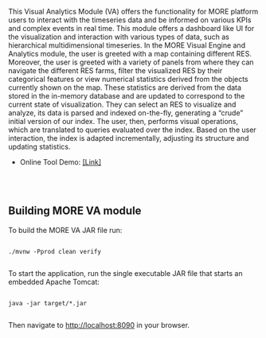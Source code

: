 This Visual Analytics Module (VA) offers the functionality for MORE platform users to interact with the timeseries data and be informed on various KPIs 
and complex events in real time. This module offers a dashboard like UI for the visualization and interaction with various types of data, such as hierarchical multidimensional timeseries. 
In the MORE Visual Engine and Analytics module, the user is greeted with a map containing different RES. Moreover, the user is greeted with a variety of panels from where they can navigate the different RES farms, filter the visualized RES by their categorical features or view numerical statistics derived from the objects currently shown on the map. 
These statistics are derived from the data stored in the in-memory database and are updated to correspond to the current state of visualization. 
They can select an RES to visualize and analyze, its data is parsed and indexed on-the-fly, generating a
“crude” initial version of our index. The user, then, performs visual operations, which are translated to queries evaluated over the index.
Based on the user interaction, the index is adapted incrementally, adjusting its structure and updating statistics.


 
* Online Tool Demo: [[Link]](http://leviathan.imsi.athenarc.gr:8090)



<br/>
<br/>


## Building MORE VA module  
To build the MORE VA JAR file run:

```

./mvnw -Pprod clean verify


```

To start the application, run the single executable JAR file that starts an embedded Apache Tomcat:

```

java -jar target/*.jar


```

Then navigate to [http://localhost:8090](http://localhost:8090) in your browser.







 

</br>
